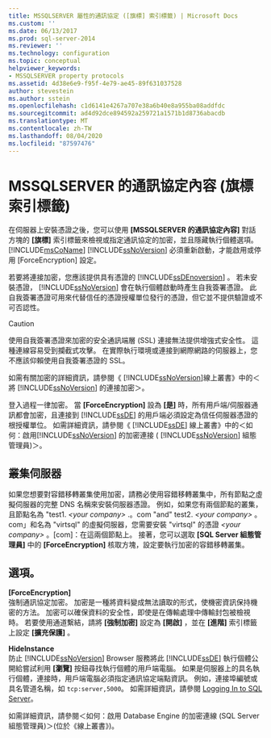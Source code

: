 ```yaml
---
title: MSSQLSERVER 屬性的通訊協定 ([旗標] 索引標籤) | Microsoft Docs
ms.custom: ''
ms.date: 06/13/2017
ms.prod: sql-server-2014
ms.reviewer: ''
ms.technology: configuration
ms.topic: conceptual
helpviewer_keywords:
- MSSQLSERVER property protocols
ms.assetid: 4d38e6e9-f95f-4e79-ae45-89f631037528
author: stevestein
ms.author: sstein
ms.openlocfilehash: c1d6141e4267a707e38a6b40e8a955ba08addfdc
ms.sourcegitcommit: ad4d92dce894592a259721a1571b1d8736abacdb
ms.translationtype: MT
ms.contentlocale: zh-TW
ms.lasthandoff: 08/04/2020
ms.locfileid: "87597476"
---
```

# <a name="protocols-for-mssqlserver-properties-flags-tab"></a>MSSQLSERVER 的通訊協定內容 (旗標索引標籤)
  在伺服器上安裝憑證之後，您可以使用 **[MSSQLSERVER 的通訊協定內容]** 對話方塊的 **[旗標]** 索引標籤來檢視或指定通訊協定的加密，並且隱藏執行個體選項。 [!INCLUDE[msCoName](../../includes/msconame-md.md)] [!INCLUDE[ssNoVersion](../../includes/ssnoversion-md.md)] 必須重新啟動，才能啟用或停用 [ForceEncryption]  設定。  
  
 若要將連接加密，您應該提供具有憑證的 [!INCLUDE[ssDEnoversion](../../includes/ssdenoversion-md.md)] 。 若未安裝憑證， [!INCLUDE[ssNoVersion](../../includes/ssnoversion-md.md)] 會在執行個體啟動時產生自我簽署憑證。 此自我簽署憑證可用來代替信任的憑證授權單位發行的憑證，但它並不提供驗證或不可否認性。  
  
> [!CAUTION]  
>  使用自我簽署憑證來加密的安全通訊端層 (SSL) 連接無法提供增強式安全性。 這種連線容易受到攔截式攻擊。 在實際執行環境或連接到網際網路的伺服器上，您不應該仰賴使用自我簽署憑證的 SSL。  
  
 如需有關加密的詳細資訊，請參閱《 [!INCLUDE[ssNoVersion](../../includes/ssnoversion-md.md)]線上叢書》中的＜將 [!INCLUDE[ssNoVersion](../../includes/ssnoversion-md.md)] 的連接加密＞。  
  
 登入過程一律加密。 當 **[ForceEncryption]** 設為 **[是]** 時，所有用戶端/伺服器通訊都會加密，且連接到 [!INCLUDE[ssDE](../../includes/ssde-md.md)] 的用戶端必須設定為信任伺服器憑證的根授權單位。 如需詳細資訊，請參閱《 [!INCLUDE[ssDE](../../includes/ssde-md.md)] 線上叢書》中的＜如何：啟用[!INCLUDE[ssNoVersion](../../includes/ssnoversion-md.md)] 的加密連接 ( [!INCLUDE[ssNoVersion](../../includes/ssnoversion-md.md)] 組態管理員)＞。  
  
## <a name="cluster-servers"></a>叢集伺服器  
 如果您想要對容錯移轉叢集使用加密，請務必使用容錯移轉叢集中，所有節點之虛擬伺服器的完整 DNS 名稱來安裝伺服器憑證。 例如，如果您有兩個節點的叢集，且節點名為 "test1. *\<your company>* .。com "and" test2. *\<your company>* 。com」和名為 "virtsql" 的虛擬伺服器，您需要安裝 "virtsql" 的憑證 *\<your company>* 。[com]：在這兩個節點上。 接著，您可以選取 **[SQL Server 組態管理員]** 中的 **[ForceEncryption]** 核取方塊，設定要執行加密的容錯移轉叢集。  
  
## <a name="options"></a>選項。  
 **[ForceEncryption]**  
 強制通訊協定加密。 加密是一種將資料變成無法讀取的形式，使機密資訊保持機密的方法。 加密可以確保資料的安全性，即使是在傳輸處理中傳輸封包被檢視時。 若要使用通道繫結，請將 **[強制加密]** 設定為 **[開啟]** ，並在 **[進階]** 索引標籤上設定 **[擴充保護]** 。  
  
 **HideInstance**  
 防止 [!INCLUDE[ssNoVersion](../../includes/ssnoversion-md.md)] Browser 服務將此 [!INCLUDE[ssDE](../../includes/ssde-md.md)] 執行個體公開給嘗試利用 **[瀏覽]** 按鈕尋找執行個體的用戶端電腦。 如果是伺服器上的具名執行個體，連接時，用戶端電腦必須指定通訊協定端點資訊。 例如，連接埠編號或具名管道名稱，如 `tcp:server,5000`。 如需詳細資訊，請參閱 [Logging In to SQL Server](../../database-engine/configure-windows/logging-in-to-sql-server.md)。  
  
 如需詳細資訊，請參閱＜如何：啟用 Database Engine 的加密連線 (SQL Server 組態管理員)＞(位於《線上叢書》)。  
  
  
